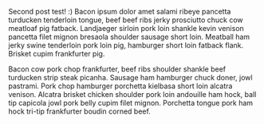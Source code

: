 Second post test! :) Bacon ipsum dolor amet salami ribeye pancetta turducken tenderloin
tongue, beef beef ribs jerky prosciutto chuck cow meatloaf pig fatback. Landjaeger
sirloin pork loin shankle kevin venison pancetta filet mignon bresaola shoulder sausage
short loin. Meatball ham jerky swine tenderloin pork loin pig, hamburger short loin
fatback flank. Brisket cupim frankfurter pig.

Bacon cow pork chop frankfurter, beef ribs shoulder shankle beef turducken strip steak
picanha. Sausage ham hamburger chuck doner, jowl pastrami. Pork chop hamburger porchetta
kielbasa short loin alcatra venison. Alcatra brisket chicken shoulder pork loin andouille
ham hock, ball tip capicola jowl pork belly cupim filet mignon. Porchetta tongue pork
ham hock tri-tip frankfurter boudin corned beef.
